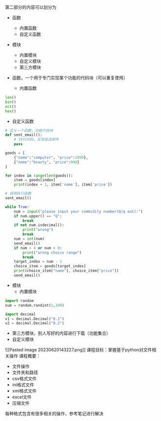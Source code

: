 第二部分的内容可以划分为
- 函数
	- 内置函数
	- 自定义函数
- 模块
	- 内置模块
	- 自定义模块
	- 第三方模块

- 函数，一个用于专门实现某个功能的代码块（可以重复使用）
	- 内置函数
```python 
len()
bin()
oct()
hex()
```
- 自定义函数
```python
# 定义一个函数，功能代码块
def sent_email():
	# 10行代码，实现发送邮件
	pass

goods = [
	{"name":"computer", "price":1999},
	{"name":"beauty", "price":998}
]

for index in range(len(goods)):
	item = goods[index]
	print(index + 1, item['name'], item['price'])

# 调用执行函数
sent_email()

while True:
	num = input("please input your commidity number(Q/q out):")
	if num.upper() == "Q":
		break
	if not num.isdecimal():
		print("wrong")
		break
	num = int(num)
	send_email()
	if num > 4 or num < 0:
		print("wrong choice range")
		break
	target_index = num - 1
	choice_item = goods[target_index]
	print(choice_item["name"], choice_item["price"])
	send_email()
```

- 模块
	- 内置模块
```python
import random
num = random.randint(1,199)
```
```python
import decimal
v1 = decimal.Decimal("0.1")
v2 = decimal.Decimal("0.2")
```
- 第三方模块，别人写好的内容进行下载（功能集合）
- 自定义模块

![[Pasted image 20230620143227.png]]
课程目标：掌握基于python对文件相关操作
课程概要：
- 文件操作
- 文件夹和路径
- csv格式文件
- ini格式文件
- xml格式文件
- excel文件
- 压缩文件

每种格式包含有很多相关的操作，参考笔记进行解决
